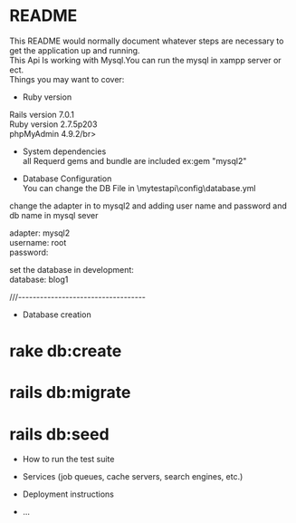 # README

This README would normally document whatever steps are necessary to get the
application up and running.<br>
This Api Is working with Mysql.You can run the mysql in xampp server or ect.</br>
Things you may want to cover:</br>
* Ruby version</br>

Rails version             7.0.1</br>
Ruby version              2.7.5p203</br>
phpMyAdmin                4.9.2/br>


* System dependencies<br>
  all Requerd gems and bundle are included ex:gem "mysql2"<br>

* Database Configuration<br>
You can change the DB File in \mytestapi\config\database.yml<br>

change the adapter in to mysql2 and adding user name and password and db name in mysql sever<br>

adapter: mysql2<br>
username: root<br>
password:<br>

set the database in development:<br>
database: blog1<br>


///-----------------------------------

* Database creation

# rake db:create
# rails db:migrate

# rails db:seed



* How to run the test suite

* Services (job queues, cache servers, search engines, etc.)

* Deployment instructions

* ...
